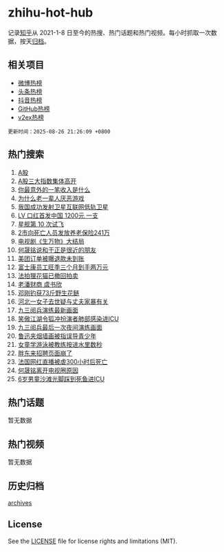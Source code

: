 # zhihu-hot-hub

记录[知乎](https://www.zhihu.com/)从 2021-1-8 日至今的热搜、热门话题和热门视频。每小时抓取一次数据，按天[归档](archives)。

## 相关项目

- [微博热榜](https://github.com/snaildev/weibo-hot-hub)
- [头条热榜](https://github.com/snaildev/toutiao-hot-hub)
- [抖音热榜](https://github.com/snaildev/douyin-hot-hub)
- [GitHub热榜](https://github.com/snaildev/github-hot-hub)
- [v2ex热榜](https://github.com/snaildev/v2ex-hot-hub)


`更新时间：2025-08-26 21:26:09 +0800`

## 热门搜索

1. [A股](https://www.zhihu.com/search?q=A%E8%82%A1)
1. [A股三大指数集体高开](https://www.zhihu.com/search?q=A%E8%82%A1%E4%B8%89%E5%A4%A7%E6%8C%87%E6%95%B0%E9%9B%86%E4%BD%93%E9%AB%98%E5%BC%80)
1. [你最意外的一笔收入是什么](https://www.zhihu.com/search?q=%E4%BD%A0%E6%9C%80%E6%84%8F%E5%A4%96%E7%9A%84%E4%B8%80%E7%AC%94%E6%94%B6%E5%85%A5%E6%98%AF%E4%BB%80%E4%B9%88)
1. [为什么老一辈人厌恶游戏](https://www.zhihu.com/search?q=%E4%B8%BA%E4%BB%80%E4%B9%88%E8%80%81%E4%B8%80%E8%BE%88%E4%BA%BA%E5%8E%8C%E6%81%B6%E6%B8%B8%E6%88%8F)
1. [我国成功发射卫星互联网低轨卫星](https://www.zhihu.com/search?q=%E6%88%91%E5%9B%BD%E6%88%90%E5%8A%9F%E5%8F%91%E5%B0%84%E5%8D%AB%E6%98%9F%E4%BA%92%E8%81%94%E7%BD%91%E4%BD%8E%E8%BD%A8%E5%8D%AB%E6%98%9F)
1. [ LV 口红首发中国 1200元 一支](https://www.zhihu.com/search?q=%20LV%20%E5%8F%A3%E7%BA%A2%E9%A6%96%E5%8F%91%E4%B8%AD%E5%9B%BD%201200%E5%85%83%20%E4%B8%80%E6%94%AF)
1. [星舰第 10 次试飞](https://www.zhihu.com/search?q=%E6%98%9F%E8%88%B0%E7%AC%AC%2010%20%E6%AC%A1%E8%AF%95%E9%A3%9E)
1. [2市向死亡人员发放养老保险241万](https://www.zhihu.com/search?q=2%E5%B8%82%E5%90%91%E6%AD%BB%E4%BA%A1%E4%BA%BA%E5%91%98%E5%8F%91%E6%94%BE%E5%85%BB%E8%80%81%E4%BF%9D%E9%99%A9241%E4%B8%87)
1. [电视剧《生万物》大结局](https://www.zhihu.com/search?q=%E7%94%B5%E8%A7%86%E5%89%A7%E3%80%8A%E7%94%9F%E4%B8%87%E7%89%A9%E3%80%8B%E5%A4%A7%E7%BB%93%E5%B1%80)
1. [何晟铭说和于正是很近的朋友](https://www.zhihu.com/search?q=%E4%BD%95%E6%99%9F%E9%93%AD%E8%AF%B4%E5%92%8C%E4%BA%8E%E6%AD%A3%E6%98%AF%E5%BE%88%E8%BF%91%E7%9A%84%E6%9C%8B%E5%8F%8B)
1. [美团订单被曝退款未到账](https://www.zhihu.com/search?q=%E7%BE%8E%E5%9B%A2%E8%AE%A2%E5%8D%95%E8%A2%AB%E6%9B%9D%E9%80%80%E6%AC%BE%E6%9C%AA%E5%88%B0%E8%B4%A6)
1. [富士康员工旺季三个月到手两万元](https://www.zhihu.com/search?q=%E5%AF%8C%E5%A3%AB%E5%BA%B7%E5%91%98%E5%B7%A5%E6%97%BA%E5%AD%A3%E4%B8%89%E4%B8%AA%E6%9C%88%E5%88%B0%E6%89%8B%E4%B8%A4%E4%B8%87%E5%85%83)
1. [法拍狸花猫已撤回拍卖](https://www.zhihu.com/search?q=%E6%B3%95%E6%8B%8D%E7%8B%B8%E8%8A%B1%E7%8C%AB%E5%B7%B2%E6%92%A4%E5%9B%9E%E6%8B%8D%E5%8D%96)
1. [老潘财商 虞书欣](https://www.zhihu.com/search?q=%E8%80%81%E6%BD%98%E8%B4%A2%E5%95%86%20%E8%99%9E%E4%B9%A6%E6%AC%A3)
1. [邓刚钓获73斤野生花鲢](https://www.zhihu.com/search?q=%E9%82%93%E5%88%9A%E9%92%93%E8%8E%B773%E6%96%A4%E9%87%8E%E7%94%9F%E8%8A%B1%E9%B2%A2)
1. [河北一女子去世疑与丈夫家暴有关](https://www.zhihu.com/search?q=%E6%B2%B3%E5%8C%97%E4%B8%80%E5%A5%B3%E5%AD%90%E5%8E%BB%E4%B8%96%E7%96%91%E4%B8%8E%E4%B8%88%E5%A4%AB%E5%AE%B6%E6%9A%B4%E6%9C%89%E5%85%B3)
1. [九三阅兵演练最新画面](https://www.zhihu.com/search?q=%E4%B9%9D%E4%B8%89%E9%98%85%E5%85%B5%E6%BC%94%E7%BB%83%E6%9C%80%E6%96%B0%E7%94%BB%E9%9D%A2)
1. [笑傲江湖令狐冲扮演者肺部感染进ICU](https://www.zhihu.com/search?q=%E7%AC%91%E5%82%B2%E6%B1%9F%E6%B9%96%E4%BB%A4%E7%8B%90%E5%86%B2%E6%89%AE%E6%BC%94%E8%80%85%E8%82%BA%E9%83%A8%E6%84%9F%E6%9F%93%E8%BF%9BICU)
1. [九三阅兵最后一次夜间演练画面](https://www.zhihu.com/search?q=%E4%B9%9D%E4%B8%89%E9%98%85%E5%85%B5%E6%9C%80%E5%90%8E%E4%B8%80%E6%AC%A1%E5%A4%9C%E9%97%B4%E6%BC%94%E7%BB%83%E7%94%BB%E9%9D%A2)
1. [鲁迅夹烟墙画被指误导青少年](https://www.zhihu.com/search?q=%E9%B2%81%E8%BF%85%E5%A4%B9%E7%83%9F%E5%A2%99%E7%94%BB%E8%A2%AB%E6%8C%87%E8%AF%AF%E5%AF%BC%E9%9D%92%E5%B0%91%E5%B9%B4)
1. [女童学游泳被教练按进水里数秒](https://www.zhihu.com/search?q=%E5%A5%B3%E7%AB%A5%E5%AD%A6%E6%B8%B8%E6%B3%B3%E8%A2%AB%E6%95%99%E7%BB%83%E6%8C%89%E8%BF%9B%E6%B0%B4%E9%87%8C%E6%95%B0%E7%A7%92)
1. [胖东来招聘页面崩了](https://www.zhihu.com/search?q=%E8%83%96%E4%B8%9C%E6%9D%A5%E6%8B%9B%E8%81%98%E9%A1%B5%E9%9D%A2%E5%B4%A9%E4%BA%86)
1. [法国网红直播被虐300小时后死亡](https://www.zhihu.com/search?q=%E6%B3%95%E5%9B%BD%E7%BD%91%E7%BA%A2%E7%9B%B4%E6%92%AD%E8%A2%AB%E8%99%90300%E5%B0%8F%E6%97%B6%E5%90%8E%E6%AD%BB%E4%BA%A1)
1. [何晟铭离开电视圈原因](https://www.zhihu.com/search?q=%E4%BD%95%E6%99%9F%E9%93%AD%E7%A6%BB%E5%BC%80%E7%94%B5%E8%A7%86%E5%9C%88%E5%8E%9F%E5%9B%A0)
1. [6岁男童沙滩光脚踩到死鱼进ICU](https://www.zhihu.com/search?q=6%E5%B2%81%E7%94%B7%E7%AB%A5%E6%B2%99%E6%BB%A9%E5%85%89%E8%84%9A%E8%B8%A9%E5%88%B0%E6%AD%BB%E9%B1%BC%E8%BF%9BICU)

## 热门话题

暂无数据

## 热门视频

暂无数据

## 历史归档

[archives](archives)

## License

See the [LICENSE](LICENSE) file for license rights and limitations (MIT).
